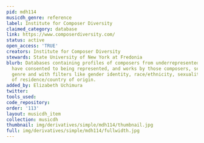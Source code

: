 ```yaml
---
pid: mdh114
musicdh_genre: reference
label: Institute for Composer Diversity
claimed_category: database
link: https://www.composerdiversity.com/
status: active
open_access: 'TRUE'
creators: Institute for Composer Diversity
stewards: State University of New York at Fredonia
blurb: Databases containing profiles of composers from underrepresented groups who
  have consented to being represented, and works by those composers, searchable by
  genre and with filters like gender identity, race/ethnicity, sexuality, and place
  of residence/country of origin.
added_by: Elizabeth Uchimura
twitter: 
tools_used: 
code_repository: 
order: '113'
layout: musicdh_item
collection: musicdh
thumbnail: img/derivatives/simple/mdh114/thumbnail.jpg
full: img/derivatives/simple/mdh114/fullwidth.jpg
---
```

